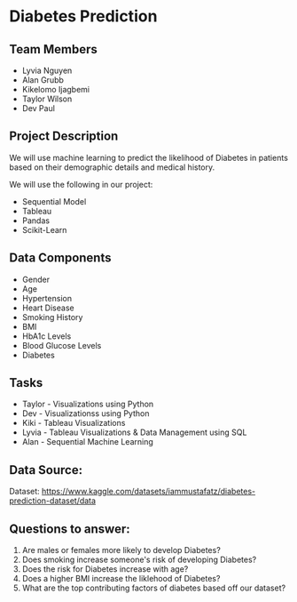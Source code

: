 # Diabetes Prediction 

## Team Members
- Lyvia Nguyen
- Alan Grubb
- Kikelomo Ijagbemi
- Taylor Wilson
- Dev Paul

## Project Description
We will use machine learning to predict the likelihood of Diabetes in patients based on their demographic details and medical history. 

We will use the following in our project:
- Sequential Model
- Tableau
- Pandas
- Scikit-Learn

## Data Components
- Gender
- Age
- Hypertension
- Heart Disease
- Smoking History
- BMI
- HbA1c Levels
- Blood Glucose Levels
- Diabetes

## Tasks
- Taylor - Visualizations using Python
- Dev - Visualizationss using Python
- Kiki - Tableau Visualizations
- Lyvia - Tableau Visualizations & Data Management using SQL
- Alan - Sequential Machine Learning

## Data Source:
Dataset: https://www.kaggle.com/datasets/iammustafatz/diabetes-prediction-dataset/data
  
## Questions to answer:
1. Are males or females more likely to develop Diabetes?
2. Does smoking increase someone's risk of developing Diabetes?
3. Does the risk for Diabetes increase with age?
4. Does a higher BMI increase the liklehood of Diabetes?
5. What are the top contributing factors of diabetes based off our dataset?


